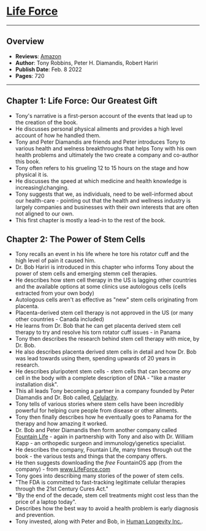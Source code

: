 # [Life Force](https://www.amazon.ca/Life-Force-Breakthroughs-Precision-Transform/dp/198212170X/)

---
## Overview
- **Reviews**: [Amazon](https://www.amazon.ca/Life-Force-Breakthroughs-Precision-Transform/dp/198212170X/)
- **Author**: Tony Robbins, Peter H. Diamandis, Robert Hariri
- **Publish Date**: Feb. 8 2022
- **Pages**: 720

---

## Chapter 1: Life Force: Our Greatest Gift

- Tony's narrative is a first-person account of the events that lead up to the creation of the book.
- He discusses personal physical ailments and provides a high level account of how he handled them.
- Tony and Peter Diamandis are friends and Peter introduces Tony to various health and welness breakthroughs that helps Tony with his own health problems and ultimately the two create a company and co-author this book.
- Tony often refers to his grueling 12 to 15 hours on the stage and how physical it is.
- He discusses the speed at which medicine and health knowledge is increasing\changing.
- Tony suggests that we, as individuals, need to be well-informed about our health-care - pointing out that the health and wellness industry is largely companies and businesses with their own interests that are often not aligned to our own.
- This first chapter is mostly a lead-in to the rest of the book.

## Chapter 2: The Power of Stem Cells

- Tony recalls an event in his life where he tore his rotator cuff and the high level of pain it caused him.
- Dr. Bob Hariri is introduced in this chapter who informs Tony about the power of stem cells and emerging stemm cell therapies.
- He describes how stem cell therapy in the US is lagging other countries and the available options at some clinics use autologous cells (cells extracted from your own body)
- Autologous cells aren't as effective as "new" stem cells originating from placenta.
- Placenta-derived stem cell therapy is not approved in the US (or many other countries - Canada included)
- He learns from Dr. Bob that he can get placenta derived stem cell therapy to try and resolve his torn rotator cuff issues - in Panama
- Tony then describes the research behind stem cell therapy with mice, by Dr. Bob.
- He also describes placenta derived stem cells in detail and how Dr. Bob was lead towards using them, spending upwards of 20 years in research.
- He describes pluripotent stem cells - stem cells that can become _any_ cell in the body with a complete description of DNA - "like a master installation disk".
- This all leads Tony becoming a partner in a company founded by Peter Diamandis and Dr. Bob called, [Celularity](https://celularity.com/).
- Tony tells of various stories where stem cells have been incredibly powerful for helping cure people from disease or other ailments.
- Tony then finally describes how he eventually goes to Panama for the therapy and how amazing it worked.
- Dr. Bob and Peter Diamandis then form another company called [Fountain Life](https://www.fountainlife.com/about) - again in partnership with Tony and also with Dr. William Kapp - an orthopedic surgeon and immunology\genetics specialist.
- He describes the company, Fountain Life, many times through out the book - the various tests and things that the company offers.
- He then suggests downloading the *free* FountainOS app (from the company) - from www.LifeForce.com
- Tony goes into describing many stories of the power of stem cells.
- "The FDA is committed to fast-tracking legitimate cellular therapies through the 21st Century Cures Act."
- "By the end of the decade, stem cell treatments might cost less than the price of a laptop today".
- Describes how the best way to avoid a health problem is early diagnosis and prevention.
- Tony invested, along with Peter and Bob, in [Human Longevity Inc.](https://humanlongevity.com/).
